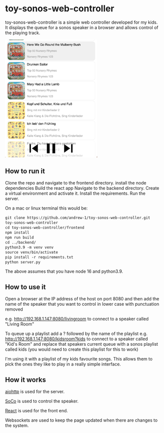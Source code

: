# toy-sonos-web-controller

toy-sonos-web-controller is a simple web controller developed for my kids. It displays the queue for a sonos speaker in a browser and allows control of the playing track.

<img src="readme_image.png" alt="playlist" width="300"/>

## How to run it

Clone the repo and navigate to the frontend directory.
install the node dependencies
Build the react app
Navigate to the backend directory.
Create a virtual environment and activate it.
Install the requirements.
Run the server.

On a mac or linux terminal this would be:
```
git clone https://github.com/andrew-1/toy-sonos-web-controller.git toy-sonos-web-controller
cd toy-sonos-web-controller/frontend
npm install
npm run build
cd ../backend/
python3.9 -m venv venv
source venv/bin/activate
pip install -r requirements.txt
python server.py
```

The above assumes that you have node 16 and python3.9.

## How to use it

Open a browser at the IP address of the host on port 8080 and then add the name of the speaker that you want to control in lower case with punctuation removed

e.g. http://192.168.1.147:8080/livingroom to connect to a speaker called "Living Room"

To queue up a playlist add a ? followed by the name of the playlist e.g. http://192.168.1.147:8080/kidsroom?kids to connect to a speaker called "Kid's Room" and replace that speakers current queue with a sonos playlist called kids (you would need to create this playlist for this to work)

I'm using it with a playlist of my kids favourite songs. This allows them to pick the ones they like to play in a really simple interface.

## How it works
[aiohttp](https://docs.aiohttp.org/) is used for the server.

[SoCo](http://docs.python-soco.com/) is used to control the speaker.

[React](https://create-react-app.dev/) is used for the front end.

Websockets are used to keep the page updated when there are changes to the system.
